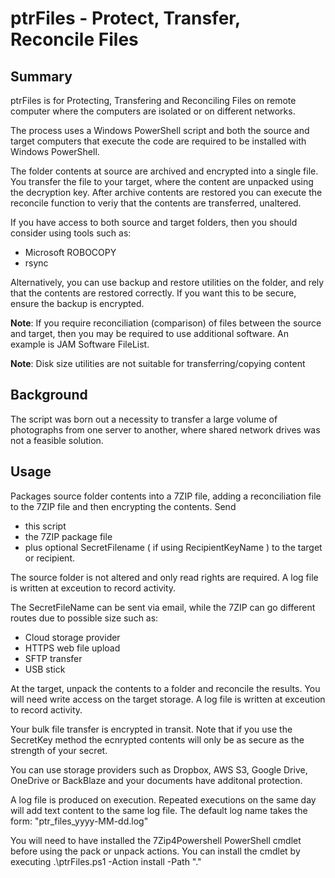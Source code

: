 # ptrFiles - Protect, Transfer, Reconcile Files

## Summary

ptrFiles is for Protecting, Transfering and Reconciling Files on remote computer
where the computers are isolated or on different networks.

The process uses a Windows PowerShell script and both the source and target computers
that execute the code are required to be installed with Windows PowerShell.

The folder contents at source are archived and encrypted into a single file.  You 
transfer the file to your target, where the content are unpacked using the decryption
key. After archive contents are restored you can execute the reconcile function
to veriy that the contents are transferred, unaltered.

If you have access to both source and target folders, then you should consider
using tools such as:

* Microsoft ROBOCOPY
* rsync

Alternatively, you can use backup and restore utilities on the folder, and rely that 
the contents are restored correctly.  If you want this to be secure, ensure
the backup is encrypted.

**Note**: If you require reconciliation (comparison) of files between the source
and target, then you may be required to use additional software.  An example is
JAM Software FileList.

**Note**: Disk size utilities are not suitable for transferring/copying content

## Background

The script was born out a necessity to transfer a large volume of photographs
from one server to another, where shared network drives was not a feasible
solution.

## Usage

Packages source folder contents into a 7ZIP file, adding a reconciliation
file to the 7ZIP file and then encrypting the contents.  Send

* this script
* the 7ZIP package file 
* plus optional SecretFilename ( if using RecipientKeyName ) to the target or recipient.

The source folder is not altered and only read rights are required. A log
file is written at exceution to record activity.

The SecretFileName can be sent via email, while the 7ZIP can go different routes
due to possible size such as:

* Cloud storage provider
* HTTPS web file upload
* SFTP transfer
* USB stick

At the target, unpack the contents to a folder and reconcile the results.  You
will need write access on the target storage. A log file is written at exceution
to record activity.

Your bulk file transfer is encrypted in transit.  Note that if you use the
SecretKey method the ecnrypted contents will only be as secure as the strength
of your secret.

You can use storage providers such as Dropbox, AWS S3, Google Drive, OneDrive or BackBlaze
and your documents have additonal protection.

A log file is produced on execution.  Repeated executions on the same day
will add text content to the same log file.  The default log name takes the form:
"ptr_files_yyyy-MM-dd.log"

You will need to have installed the 7Zip4Powershell PowerShell cmdlet 
before using the pack or unpack actions.  You can install the cmdlet
by executing 
.\ptrFiles.ps1 -Action install -Path ".\"
